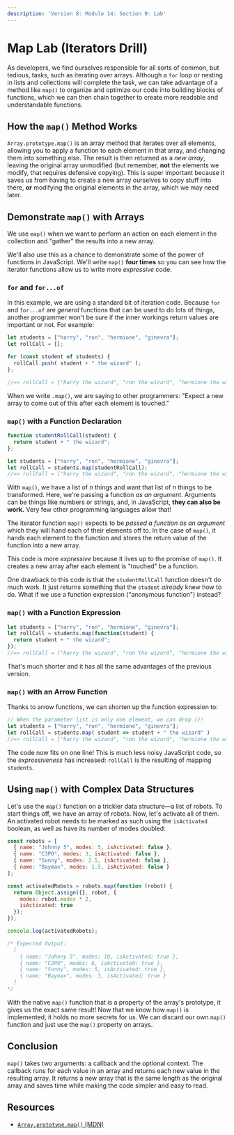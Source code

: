 ```yaml
---
description: 'Version 8: Module 14: Section 9: Lab'
---
```


# Map Lab \(Iterators Drill\)

As developers, we find ourselves responsible for all sorts of common, but tedious, tasks, such as iterating over arrays. Although a `for` loop or nesting in lists and collections will complete the task, we can take advantage of a method like `map()` to organize and optimize our code into building blocks of functions, which we can then chain together to create more readable and understandable functions.

## How the `map()` Method Works

`Array.prototype.map()` is an array method that iterates over all elements, allowing you to apply a function to each element in that array, and changing them into something else. The result is then returned as a _new array_, leaving the original array unmodified \(but remember, **not** the elements we modify, that requires defensive copying\). This is super important because it saves us from having to create a new array ourselves to copy stuff into there, **or** modifying the original elements in the array, which we may need later.

## Demonstrate `map()` with Arrays

We use `map()` when we want to perform an action on each element in the collection and "gather" the results into a new array.

We'll also use this as a chance to demonstrate some of the power of functions in JavaScript. We'll write `map()` **four times** so you can see how the iterator functions allow us to write more _expressive_ code.

### `for` and `for...of`

In this example, we are using a standard bit of iteration code. Because `for` and `for...of` are _general_ functions that can be used to do lots of things, another programmer won't be sure if the inner workings return values are important or not. For example:

```javascript
let students = ["harry", "ron", "hermione", "ginevra"];
let rollCall = [];

for (const student of students) {
  rollCall.push( student + " the wizard" );
};

//=> rollCall = ["harry the wizard", "ron the wizard", "hermione the wizard", "ginevra the wizard"];
```

When we write `.map()`, we are saying to other programmers: "Expect a new array to come out of this after each element is touched."

### `map()` with a Function Declaration

```javascript
function studentRollCall(student) {
  return student + " the wizard";
};

let students = ["harry", "ron", "hermione", "ginevra"];
let rollCall = students.map(studentRollCall);
//=> rollCall = ["harry the wizard", "ron the wizard", "hermione the wizard", "ginevra the wizard"];
```

With `map()`, we have a list of _n_ things and want that list of _n_ things to be transformed. Here, we're passing a function _as an argument_. Arguments can be things like numbers or strings, and, in JavaScript, **they can also be work.** Very few other programming languages allow that!

The iterator function `map()` expects to be _passed a function as an argument_ which they will hand each of their elements off to. In the case of `map()`, it hands each element to the function and stores the return value of the function into a new array.

This code is more _expressive_ because it lives up to the promise of `map()`. It creates a new array after each element is "touched" be a function.

One drawback to this code is that the `studentRollCall` function doesn't do much work. It just returns something that the `student` _already_ knew how to do. What if we use a function expression \("anonymous function"\) instead?

### `map()` with a Function Expression

```javascript
let students = ["harry", "ron", "hermione", "ginevra"];
let rollCall = students.map(function(student) {
  return student + " the wizard";
});
//=> rollCall = ["harry the wizard", "ron the wizard", "hermione the wizard", "ginevra the wizard"];
```

That's much shorter and it has all the same advantages of the previous version.

### `map()` with an Arrow Function

Thanks to arrow functions, we can shorten up the function expression to:

```javascript
// When the parameter list is only one element, we can drop ()!
let students = ["harry", "ron", "hermione", "ginevra"];
let rollCall = students.map( student => student + " the wizard" )
//=> rollCall = ["harry the wizard", "ron the wizard", "hermione the wizard", "ginevra the wizard"];
```

The code now fits on one line! This is much less noisy JavaScript code, so the _expressiveness_ has increased: `rollCall` is the resulting of mapping `students`.

## Using `map()` with Complex Data Structures

Let's use the `map()` function on a trickier data structure—a list of robots. To start things off, we have an array of robots. Now, let's activate all of them. An activated robot needs to be marked as such using the `isActivated` boolean, as well as have its number of modes doubled:

```javascript
const robots = [
  { name: "Johnny 5", modes: 5, isActivated: false },
  { name: "C3PO", modes: 3, isActivated: false },
  { name: "Sonny", modes: 2.5, isActivated: false },
  { name: "Baymax", modes: 1.5, isActivated: false }
];

const activatedRobots = robots.map(function (robot) {
  return Object.assign({}, robot, {
    modes: robot.modes * 2,
    isActivated: true
  });
});

console.log(activatedRobots);

/* Expected Output:
  [
    { name: "Johnny 5", modes: 10, isActivated: true },
    { name: "C3PO", modes: 6, isActivated: true },
    { name: "Sonny", modes: 5, isActivated: true },
    { name: "Baymax", modes: 3, isActivated: true }
  ]
*/
```

With the native `map()` function that is a property of the array's prototype, it gives us the exact same result! Now that we know how `map()` is implemented, it holds no more secrets for us. We can discard our own `map()` function and just use the `map()` property on arrays.

## Conclusion

`map()` takes two arguments: a callback and the optional context. The callback runs for each value in an array and returns each new value in the resulting array. It returns a new array that is the same length as the original array and saves time while making the code simpler and easy to read.

## Resources

* [`Array.prototype.map()` \(MDN\)](https://developer.mozilla.org/en-US/docs/Web/JavaScript/Reference/Global_Objects/Array/map)

